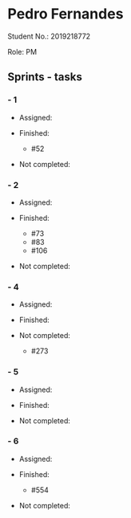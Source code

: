 # Pedro Fernandes

Student No.: 2019218772

Role: PM

## Sprints - tasks

### - 1

* Assigned:
* Finished:
  * #52

* Not completed:

### - 2

* Assigned:
* Finished:

  * #73
  * #83
  * #106

* Not completed:

### - 4

* Assigned:
* Finished:
  

* Not completed:
  * #273

### - 5

* Assigned:

* Finished:

* Not completed:

### - 6

* Assigned:

* Finished:
  * #554

* Not completed:


